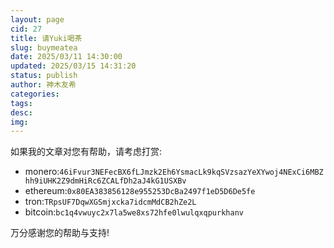 ```yaml
---
layout: page
cid: 27
title: 请Yuki喝茶
slug: buymeatea
date: 2025/03/11 14:30:00
updated: 2025/03/15 14:31:20
status: publish
author: 神木友希
categories: 
tags: 
desc: 
img: 
---
```

如果我的文章对您有帮助，请考虑打赏:  

 - monero:`46iFvur3NEFecBX6fLJmzk2Eh6YsmacLk9kqSVzsazYeXYwoj4NExCi6MBZhh9iUHK2Z9dmHiRc6ZCALfDh2aJ4kG1USXBv`  
 - ethereum:`0x80EA383856128e955253DcBa2497f1eD5D6De5fe`  
 - tron:`TRpsUF7DqwXGSmjxcka7idcmMdCB2hZe2L`  
 - bitcoin:`bc1q4vwuyc2x7la5we8xs72hfe0lwulqxqpurkhanv`  

万分感谢您的帮助与支持!
